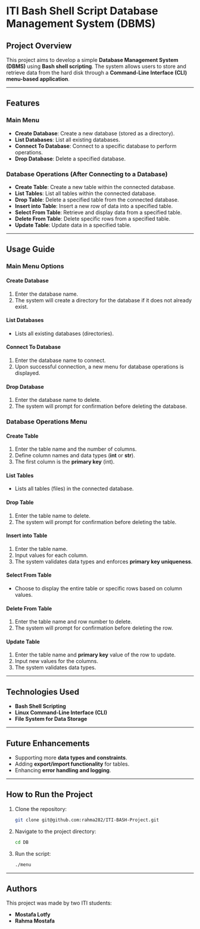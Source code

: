 # ITI Bash Shell Script Database Management System (DBMS)

## Project Overview
This project aims to develop a simple **Database Management System (DBMS)** using **Bash shell scripting**. The system allows users to store and retrieve data from the hard disk through a **Command-Line Interface (CLI) menu-based application**.

---



## Features
### Main Menu
- **Create Database**: Create a new database (stored as a directory).
- **List Databases**: List all existing databases.
- **Connect To Database**: Connect to a specific database to perform operations.
- **Drop Database**: Delete a specified database.

### Database Operations (After Connecting to a Database)
- **Create Table**: Create a new table within the connected database.
- **List Tables**: List all tables within the connected database.
- **Drop Table**: Delete a specified table from the connected database.
- **Insert into Table**: Insert a new row of data into a specified table.
- **Select From Table**: Retrieve and display data from a specified table.
- **Delete From Table**: Delete specific rows from a specified table.
- **Update Table**: Update data in a specified table.

---

## Usage Guide
### Main Menu Options
#### **Create Database**
1. Enter the database name.
2. The system will create a directory for the database if it does not already exist.

#### **List Databases**
- Lists all existing databases (directories).

#### **Connect To Database**
1. Enter the database name to connect.
2. Upon successful connection, a new menu for database operations is displayed.

#### **Drop Database**
1. Enter the database name to delete.
2. The system will prompt for confirmation before deleting the database.

### **Database Operations Menu**
#### **Create Table**
1. Enter the table name and the number of columns.
2. Define column names and data types (**int** or **str**).
3. The first column is the **primary key** (int).

#### **List Tables**
- Lists all tables (files) in the connected database.

#### **Drop Table**
1. Enter the table name to delete.
2. The system will prompt for confirmation before deleting the table.

#### **Insert into Table**
1. Enter the table name.
2. Input values for each column.
3. The system validates data types and enforces **primary key uniqueness**.

#### **Select From Table**
- Choose to display the entire table or specific rows based on column values.

#### **Delete From Table**
1. Enter the table name and row number to delete.
2. The system will prompt for confirmation before deleting the row.

#### **Update Table**
1. Enter the table name and **primary key** value of the row to update.
2. Input new values for the columns.
3. The system validates data types.

---

## Technologies Used
- **Bash Shell Scripting**
- **Linux Command-Line Interface (CLI)**
- **File System for Data Storage**

---

## Future Enhancements
- Supporting more **data types and constraints**.
- Adding **export/import functionality** for tables.
- Enhancing **error handling and logging**.

---

## How to Run the Project
1. Clone the repository:
   ```bash
   git clone git@github.com:rahma282/ITI-BASH-Project.git
   ```
2. Navigate to the project directory:
   ```bash
   cd DB
   ```
3. Run the script:
   ```bash
   ./menu
   ```
---
   
## Authors
This project was made by two ITI students:

- **Mostafa Lotfy**  
- **Rahma Mostafa**



